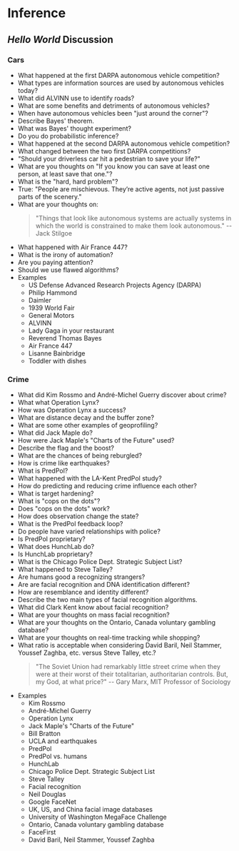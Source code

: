 # Inference

## *Hello World* Discussion

### Cars

- What happened at the first DARPA autonomous vehicle competition?
- What types are information sources are used by autonomous vehicles today?
- What did ALVINN use to identify roads?
- What are some benefits and detriments of autonomous vehicles?
- When have autonomous vehicles been "just around the corner"?
- Describe Bayes' theorem.
- What was Bayes' thought experiment?
- Do you do probabilistic inference?
- What happened at the second DARPA autonomous vehicle competition?
- What changed between the two first DARPA competitions?
- "Should your driverless car hit a pedestrian to save your life?"
- What are you thoughts on "If you know you can save at least one person, at
  least save that one."?
- What is the "hard, hard problem"?
- True: "People are mischievous. They’re active agents, not just passive parts
  of the scenery."
- What are your thoughts on:
  > "Things that look like autonomous systems are actually systems in which
  > the world is constrained to make them look autonomous." -- Jack Stilgoe
- What happened with Air France 447?
- What is the irony of automation?
- Are you paying attention?
- Should we use flawed algorithms?
- Examples
  - US Defense Advanced Research Projects Agency (DARPA)
  - Philip Hammond
  - Daimler
  - 1939 World Fair
  - General Motors
  - ALVINN
  - Lady Gaga in your restaurant
  - Reverend Thomas Bayes
  - Air France 447
  - Lisanne Bainbridge
  - Toddler with dishes
  
### Crime

- What did Kim Rossmo and André-Michel Guerry discover about crime?
- What what Operation Lynx?
- How was Operation Lynx a success?
- What are distance decay and the buffer zone?
- What are some other examples of geoprofiling?
- What did Jack Maple do?
- How were Jack Maple's "Charts of the Future" used?
- Describe the flag and the boost?
- What are the chances of being reburgled?
- How is crime like earthquakes?
- What is PredPol?
- What happened with the LA-Kent PredPol study?
- How do predicting and reducing crime influence each other?
- What is target hardening?
- What is "cops on the dots"?
- Does "cops on the dots" work?
- How does observation change the state?
- What is the PredPol feedback loop?
- Do people have varied relationships with police?
- Is PredPol proprietary?
- What does HunchLab do?
- Is HunchLab proprietary?
- What is the Chicago Police Dept. Strategic Subject List?
- What happened to Steve Talley?
- Are humans good a recognizing strangers?
- Are are facial recognition and DNA identification different?
- How are resemblance and identity different?
- Describe the two main types of facial recognition algorithms.
- What did Clark Kent know about facial recognition?
- What are your thoughts on mass facial recognition?
- What are your thoughts on the Ontario, Canada voluntary gambling database?
- What are your thoughts on real-time tracking while shopping?
- What ratio is acceptable when considering David Baril, Neil Stammer, Youssef
  Zaghba, etc. versus Steve Talley, etc.?
  > "The Soviet Union had remarkably little street crime when they were at their
  > worst of their totalitarian, authoritarian controls. But, my God, at what
  > price?" -- Gary Marx, MIT Professor of Sociology
- Examples
  - Kim Rossmo
  - André-Michel Guerry
  - Operation Lynx
  - Jack Maple's "Charts of the Future"
  - Bill Bratton
  - UCLA and earthquakes
  - PredPol
  - PredPol vs. humans
  - HunchLab
  - Chicago Police Dept. Strategic Subject List
  - Steve Talley
  - Facial recognition
  - Neil Douglas
  - Google FaceNet
  - UK, US, and China facial image databases
  - University of Washington MegaFace Challenge
  - Ontario, Canada voluntary gambling database
  - FaceFirst
  - David Baril, Neil Stammer, Youssef Zaghba

